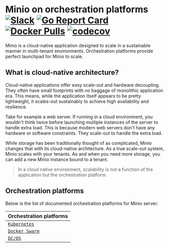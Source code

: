 # Minio on orchestration platforms [![Slack](https://slack.minio.io/slack?type=svg)](https://slack.minio.io) [![Go Report Card](https://goreportcard.com/badge/minio/minio)](https://goreportcard.com/report/minio/minio) [![Docker Pulls](https://img.shields.io/docker/pulls/minio/minio.svg?maxAge=604800)](https://hub.docker.com/r/minio/minio/) [![codecov](https://codecov.io/gh/minio/minio/branch/master/graph/badge.svg)](https://codecov.io/gh/minio/minio)

Minio is a cloud-native application designed to scale in a sustainable manner in multi-tenant environments. Orchestration platforms provide perfect launchpad for Minio to scale.  

## What is cloud-native architecture?
Cloud-native applications offer easy scale-out and hardware decoupling. They often have small footprints with no baggage of monolithic application era. This means, while the application itself appears to be pretty lightweight, it scales-out sustainably to achieve high availability and resilience. 

Take for example a web server. If running in a cloud environment, you wouldn't think twice before launching multiple instances of the server to handle extra load. This is because modern web servers don't have any hardware or software constraints. They scale-out to handle the extra load.

While storage has been traditionally thought of as complicated, Minio changes that with its cloud-native architecture. As a true scale-out system, Minio scales with your tenants. As and when you need more storage, you can add a new Minio instance bound to a tenant. 

> In a cloud native environment, scalability is not a function of the application but the orchestration platform.

## Orchestration platforms

Below is the list of documented orchestration platforms for Minio server: 

| Orchestration platforms|
|:---|
| [`Kubernetes`](./kubernetes) |
| [`Docker Swarm`](./docker-swarm) |
| [`DC/OS`](./dcos) |
